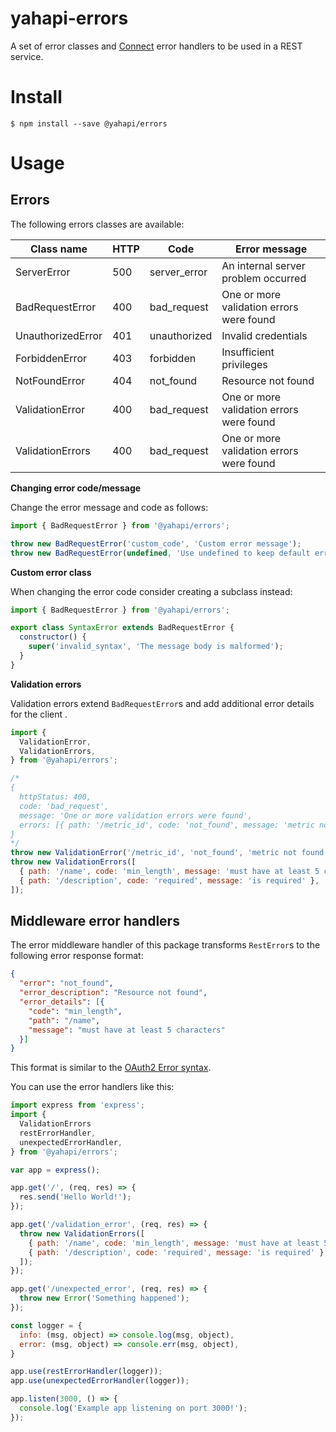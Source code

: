 # yahapi-errors

A set of error classes and [Connect](https://github.com/senchalabs/connect) error handlers to be used in a REST service.

# Install

```
$ npm install --save @yahapi/errors
```

# Usage

## Errors

The following errors classes are available:

Class name        | HTTP | Code         | Error message
------------------|------|--------------|------------------------------------------
ServerError       |  500 | server_error | An internal server problem occurred
BadRequestError   |  400 | bad_request  | One or more validation errors were found
UnauthorizedError |  401 | unauthorized | Invalid credentials
ForbiddenError    |  403 | forbidden    | Insufficient privileges
NotFoundError     |  404 | not_found    | Resource not found
ValidationError   |  400 | bad_request  | One or more validation errors were found
ValidationErrors  |  400 | bad_request  | One or more validation errors were found

**Changing error code/message**

Change the error message and code as follows:

```js
import { BadRequestError } from '@yahapi/errors';

throw new BadRequestError('custom_code', 'Custom error message');
throw new BadRequestError(undefined, 'Use undefined to keep default error code');
```

**Custom error class**

When changing the error code consider creating a subclass instead:

```js
import { BadRequestError } from '@yahapi/errors';

export class SyntaxError extends BadRequestError {
  constructor() {
    super('invalid_syntax', 'The message body is malformed');
  }
}
```

**Validation errors**

Validation errors extend `BadRequestError`s and add additional error details for the client .

```js
import {
  ValidationError,
  ValidationErrors,
} from '@yahapi/errors';

/*
{
  httpStatus: 400,
  code: 'bad_request',
  message: 'One or more validation errors were found',
  errors: [{ path: '/metric_id', code: 'not_found', message: 'metric not found' }],
}
*/
throw new ValidationError('/metric_id', 'not_found', 'metric not found');
throw new ValidationErrors([
  { path: '/name', code: 'min_length', message: 'must have at least 5 characters' },
  { path: '/description', code: 'required', message: 'is required' },
]);
```

## Middleware error handlers

The error middleware handler of this package transforms `RestError`s to the following error response format:

```json
{
  "error": "not_found",
  "error_description": "Resource not found",
  "error_details": [{
    "code": "min_length",
    "path": "/name",
    "message": "must have at least 5 characters"
  }]
}
```

This format is similar to the [OAuth2 Error syntax](https://tools.ietf.org/html/rfc6749#section-4.1.2.1).

You can use the error handlers like this:

```js
import express from 'express';
import {
  ValidationErrors
  restErrorHandler,
  unexpectedErrorHandler,
} from '@yahapi/errors';

var app = express();

app.get('/', (req, res) => {
  res.send('Hello World!');
});

app.get('/validation_error', (req, res) => {
  throw new ValidationErrors([
    { path: '/name', code: 'min_length', message: 'must have at least 5 characters' },
    { path: '/description', code: 'required', message: 'is required' },
  ]);
});

app.get('/unexpected_error', (req, res) => {
  throw new Error('Something happened');
});

const logger = {
  info: (msg, object) => console.log(msg, object),
  error: (msg, object) => console.err(msg, object),
}

app.use(restErrorHandler(logger));
app.use(unexpectedErrorHandler(logger));

app.listen(3000, () => {
  console.log('Example app listening on port 3000!');
});
```
